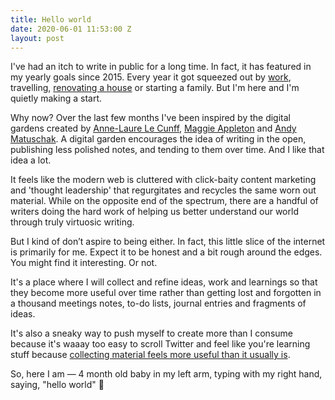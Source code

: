 ```yaml
---
title: Hello world
date: 2020-06-01 11:53:00 Z
layout: post
---
```


I've had an itch to write in public for a long time. In fact, it has featured in my yearly goals since 2015. Every year it got squeezed out by [work](http://pete.studio), travelling, [renovating a house](http://instagram.com/guinearow) or starting a family. But I'm here and I'm quietly making a start.

Why now? Over the last few months I've been inspired by the digital gardens created by [Anne-Laure Le Cunff](https://nesslabs.com/digital-garden-tiddlywiki), [Maggie Appleton](https://maggieappleton.com/garden/) and [Andy Matuschak](https://notes.andymatuschak.org). A digital garden encourages the idea of writing in the open, publishing less polished notes, and tending to them over time. And I like that idea a lot.

It feels like the modern web is cluttered with click-baity content marketing and 'thought leadership' that regurgitates and recycles the same worn out material. While on the opposite end of the spectrum, there are a handful of writers doing the hard work of helping us better understand our world through truly virtuosic writing. 

But I kind of don’t aspire to being either. In fact, this little slice of the internet is primarily for me. Expect it to be honest and a bit rough around the edges. You might find it interesting. Or not.

It's a place where I will collect and refine ideas, work and learnings so that they become more useful over time rather than getting lost and forgotten in a thousand meetings notes, to-do lists, journal entries and fragments of ideas.

It's also a sneaky way to push myself to create more than I consume because it's waaay too easy to scroll Twitter and feel like you're learning stuff because [collecting material feels more useful than it usually is](https://notes.andymatuschak.org/z8QSUyNdq3CMK79KSnCW7QTR1MPHEFi4Q2LY8).

So, here I am — 4 month old baby in my left arm, typing with my right hand, saying, "hello world" 👋